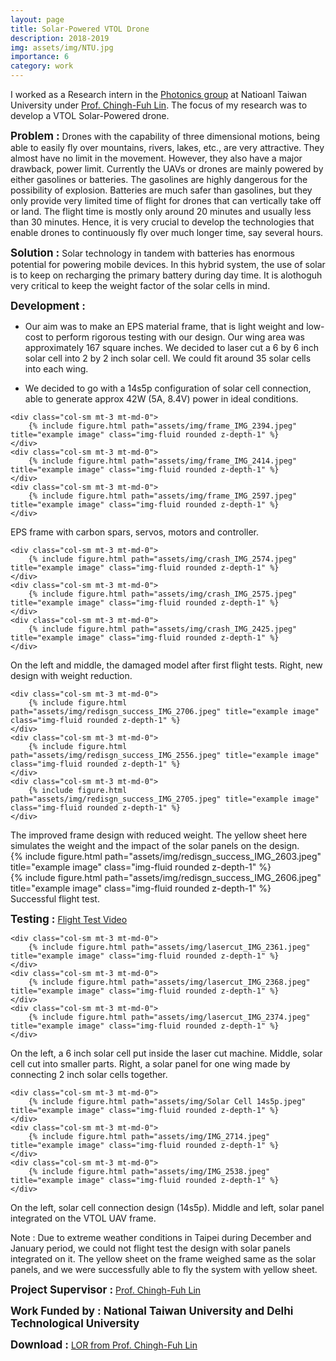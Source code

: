 ```yaml
---
layout: page
title: Solar-Powered VTOL Drone
description: 2018-2019
img: assets/img/NTU.jpg
importance: 6
category: work
---
```


I worked as a Research intern in the <a href="https://gipo.ntu.edu.tw/?locale=en" target="_blank">Photonics group</a> at Natioanl Taiwan University under <a href="https://gipo.ntu.edu.tw/en/member/faculty/Ching-Fuh-Lin-41625297" target="_blank">Prof. Chingh-Fuh Lin</a>. The focus of my research was to develop a VTOL Solar-Powered drone.

<span style="font-size: 17px;"><b>Problem :</b></span>
Drones with the capability of three dimensional motions, being able to easily fly over mountains, rivers, lakes, etc., are very attractive. They almost have no limit in the movement. However, they also have a major drawback, power limit. Currently the UAVs or drones are mainly powered by either gasolines or batteries. The gasolines are highly dangerous for the possibility of explosion. Batteries are much safer than gasolines, but they only provide very limited time of flight for drones that can vertically take off or land. The flight time is mostly only around 20 minutes and usually less than 30 minutes. Hence, it is very crucial to develop the technologies that enable drones to continuously fly over much longer time, say several hours.

<span style="font-size: 17px;"><b>Solution :</b></span>
Solar technology in tandem with batteries has enormous potential for powering mobile devices. In this hybrid system, the use of solar is to keep on recharging the primary battery during day time. It is alothoguh very critical to keep the weight factor of the solar cells in mind.

<span style="font-size: 17px;"><b>Development :</b></span>

- Our aim was to make an EPS material frame, that is light weight and low-cost to perform rigorous testing with our design. Our wing area was approximately 167 square inches. We decided to laser cut a 6 by 6 inch solar cell into 2 by 2 inch solar cell. We could fit around 35 solar cells into each wing. 

- We decided to go with a 14s5p configuration of solar cell connection, able to generate approx 42W (5A, 8.4V) power in ideal conditions.

<div class="row"> 

    <div class="col-sm mt-3 mt-md-0">
        {% include figure.html path="assets/img/frame_IMG_2394.jpeg" title="example image" class="img-fluid rounded z-depth-1" %}
    </div>
    <div class="col-sm mt-3 mt-md-0">
        {% include figure.html path="assets/img/frame_IMG_2414.jpeg" title="example image" class="img-fluid rounded z-depth-1" %}
    </div>
    <div class="col-sm mt-3 mt-md-0">
        {% include figure.html path="assets/img/frame_IMG_2597.jpeg" title="example image" class="img-fluid rounded z-depth-1" %}
    </div>

</div>
<div class="caption">
    EPS frame with carbon spars, servos, motors and controller.
</div>

<div class="row"> 

    <div class="col-sm mt-3 mt-md-0">
        {% include figure.html path="assets/img/crash_IMG_2574.jpeg" title="example image" class="img-fluid rounded z-depth-1" %}
    </div>
    <div class="col-sm mt-3 mt-md-0">
        {% include figure.html path="assets/img/crash_IMG_2575.jpeg" title="example image" class="img-fluid rounded z-depth-1" %}
    </div>
    <div class="col-sm mt-3 mt-md-0">
        {% include figure.html path="assets/img/crash_IMG_2425.jpeg" title="example image" class="img-fluid rounded z-depth-1" %}
    </div>

</div>
<div class="caption">
    On the left and middle, the damaged model after first flight tests. Right, new design with weight reduction.
</div>

<div class="row"> 

    <div class="col-sm mt-3 mt-md-0">
        {% include figure.html path="assets/img/redisgn_success_IMG_2706.jpeg" title="example image" class="img-fluid rounded z-depth-1" %}
    </div>
    <div class="col-sm mt-3 mt-md-0">
        {% include figure.html path="assets/img/redisgn_success_IMG_2556.jpeg" title="example image" class="img-fluid rounded z-depth-1" %}
    </div>
    <div class="col-sm mt-3 mt-md-0">
        {% include figure.html path="assets/img/redisgn_success_IMG_2705.jpeg" title="example image" class="img-fluid rounded z-depth-1" %}
    </div>

</div>
<div class="caption">
 The improved frame design with reduced weight. The yellow sheet here simulates the weight and the impact of the solar panels on the design.
</div>

<div class="row"> 
    <div class="col-sm mt-3 mt-md-0">
        {% include figure.html path="assets/img/redisgn_success_IMG_2603.jpeg" title="example image" class="img-fluid rounded z-depth-1" %}
    </div>
    <div class="col-sm mt-3 mt-md-0">
        {% include figure.html path="assets/img/redisgn_success_IMG_2606.jpeg" title="example image" class="img-fluid rounded z-depth-1" %}
    </div>
    
</div>
<div class="caption">
Successful flight test.
</div>

<span style="font-size: 17px;"><b>Testing :</b></span>
<a href="https://gipo.ntu.edu.tw/en/member/faculty/Ching-Fuh-Lin-41625297" target="_blank"> Flight Test Video</a> 
 <br>


<div class="row"> 

    <div class="col-sm mt-3 mt-md-0">
        {% include figure.html path="assets/img/lasercut_IMG_2361.jpeg" title="example image" class="img-fluid rounded z-depth-1" %}
    </div>
    <div class="col-sm mt-3 mt-md-0">
        {% include figure.html path="assets/img/lasercut_IMG_2368.jpeg" title="example image" class="img-fluid rounded z-depth-1" %}
    </div>
    <div class="col-sm mt-3 mt-md-0">
        {% include figure.html path="assets/img/lasercut_IMG_2374.jpeg" title="example image" class="img-fluid rounded z-depth-1" %}
    </div>

</div>
<div class="caption">
    On the left, a 6 inch solar cell put inside the laser cut machine. Middle, solar cell cut into smaller parts. Right, a solar panel for one wing made by connecting 2 inch solar cells together.
</div>

<div class="row"> 

    <div class="col-sm mt-3 mt-md-0">
        {% include figure.html path="assets/img/Solar Cell 14s5p.jpeg" title="example image" class="img-fluid rounded z-depth-1" %}
    </div>
    <div class="col-sm mt-3 mt-md-0">
        {% include figure.html path="assets/img/IMG_2714.jpeg" title="example image" class="img-fluid rounded z-depth-1" %}
    </div>
    <div class="col-sm mt-3 mt-md-0">
        {% include figure.html path="assets/img/IMG_2538.jpeg" title="example image" class="img-fluid rounded z-depth-1" %}
    </div>

</div>
<div class="caption">
    On the left, solar cell connection design (14s5p). Middle and left, solar panel integrated on the VTOL UAV frame.
</div>

Note : Due to extreme weather conditions in Taipei during December and January period, we could not flight test the design with solar panels integrated on it. The yellow sheet on the frame weighed same as the solar panels, and we were successfully able to fly the system with yellow sheet.

<span style="font-size: 17px;"><b>Project Supervisor :</b></span>
<a href="https://gipo.ntu.edu.tw/en/member/faculty/Ching-Fuh-Lin-41625297" target="_blank"> Prof. Chingh-Fuh Lin</a> 
 <br>

<span style="font-size: 17px;"><b>Work Funded by : National Taiwan University and Delhi Technological University</b></span>
 <br>

<span style="font-size: 17px;"><b>Download :</b></span>
<a href="https://gipo.ntu.edu.tw/en/member/faculty/Ching-Fuh-Lin-41625297" target="_blank"> LOR from Prof. Chingh-Fuh Lin</a> 
 <br>


